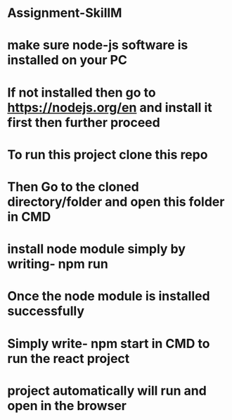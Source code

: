 # Assignment-SkillM
# make sure node-js software is installed on your PC
# If not installed then go to https://nodejs.org/en and install it first then further proceed
# To run this project clone this repo
# Then Go to the cloned directory/folder and open this folder in CMD
# install node module simply by writing- npm run 
# Once the node module is installed successfully 
# Simply write- npm start in CMD to run the react project
# project automatically will run and open in the browser

